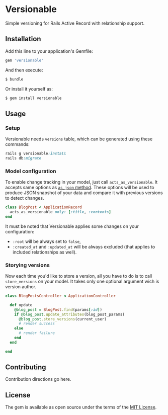# Versionable
Simple versioning for Rails Active Record with relationship support.

## Installation
Add this line to your application's Gemfile:

```ruby
gem 'versionable'
```

And then execute:
```bash
$ bundle
```

Or install it yourself as:
```bash
$ gem install versionable
```

## Usage

### Setup
Versionable needs `versions` table, which can be generated using these commands:

```ruby
rails g versionable:install
rails db:migrate
```

### Model configuration
To enable change tracking in your model, just call `acts_as_versionable`. It accepts
same options as [`as_json` method](https://api.rubyonrails.org/classes/ActiveModel/Serializers/JSON.html#method-i-as_json).
These options will be used to produce JSON snapshot of your data and compare it
with previous versions to detect changes.

```ruby
class BlogPost < ApplicationRecord
  acts_as_versionable only: [:title, :contents]
end
```

It must be noted that Versionable applies some changes on your configuration:

- `:root` will be always set to `false`,
- `:created_at` and `:updated_at` will be always excluded (that applies to included
  relationships as well).

### Storying versions
Now each time you'd like to store a version, all you have to do is to call
`store_versions` on your model. It takes only one optional argument wich is
version author.

```ruby
class BlogPostsController < ApplicationController

  def update
    @blog_post = BlogPost.find(params[:id])
    if @blog_post.update_attributes(blog_post_params)
      @blog_post.store_versions(current_user)
      # render success
    else
      # render failure
    end
  end

end
```

## Contributing
Contribution directions go here.

## License
The gem is available as open source under the terms of the [MIT License](https://opensource.org/licenses/MIT).
